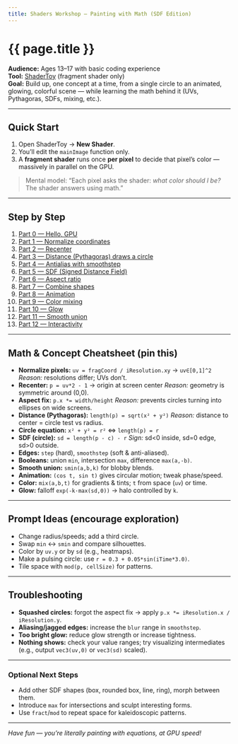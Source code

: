 ```yaml
---
title: Shaders Workshop — Painting with Math (SDF Edition)
---
```

# {{ page.title }}

**Audience:** Ages 13–17 with basic coding experience  
**Tool:** [ShaderToy](https://www.shadertoy.com) (fragment shader only)  
**Goal:** Build up, one concept at a time, from a single circle to an animated, glowing, colorful scene — while learning the math behind it (UVs, Pythagoras, SDFs, mixing, etc.).

---

## Quick Start

1. Open ShaderToy → **New Shader**.
2. You’ll edit the `mainImage` function only.
3. A **fragment shader** runs once **per pixel** to decide that pixel’s color — massively in parallel on the GPU.

> Mental model: “Each pixel asks the shader: *what color should I be?* The shader answers using math.”

---

## Step by Step

1. [Part 0 — Hello, GPU](part00_hello_gpu.md)
1. [Part 1 — Normalize coordinates](part01_normalize_coordinates.md)
1. [Part 2 — Recenter](part02_recenter.md)
1. [Part 3 — Distance (Pythagoras) draws a circle](part03_distance.md)
1. [Part 4 — Antialias with smoothstep](part04_antialias_smoothstep.md)
1. [Part 5 — SDF (Signed Distance Field)](part05_sdf.md)
1. [Part 6 — Aspect ratio](part06_aspect_ratio.md)
1. [Part 7 — Combine shapes](part07_combine_shapes.md)
1. [Part 8 — Animation](part08_animation.md)
1. [Part 9 — Color mixing](part09_color_mixing.md)
1. [Part 10 — Glow](part10_glow.md)
1. [Part 11 — Smooth union](part11_smooth_union.md)
1. [Part 12 — Interactivity](part12_interactivity.md)

---

## Math & Concept Cheatsheet (pin this)

* **Normalize pixels:** `uv = fragCoord / iResolution.xy` → `uv∈[0,1]^2`
  *Reason:* resolutions differ; UVs don’t.
* **Recenter:** `p = uv*2 - 1` → origin at screen center
  *Reason:* geometry is symmetric around (0,0).
* **Aspect fix:** `p.x *= width/height`
  *Reason:* prevents circles turning into ellipses on wide screens.
* **Distance (Pythagoras):** `length(p) = sqrt(x² + y²)`
  *Reason:* distance to center = circle test vs radius.
* **Circle equation:** `x² + y² = r²` ⇔ `length(p) = r`
* **SDF (circle):** `sd = length(p - c) - r`
  *Sign:* sd<0 inside, sd=0 edge, sd>0 outside.
* **Edges:** `step` (hard), `smoothstep` (soft & anti-aliased).
* **Booleans:** union `min`, intersection `max`, difference `max(a,-b)`.
* **Smooth union:** `smin(a,b,k)` for blobby blends.
* **Animation:** `(cos t, sin t)` gives circular motion; tweak phase/speed.
* **Color:** `mix(a,b,t)` for gradients & tints; `t` from space (`uv`) or time.
* **Glow:** falloff `exp(-k·max(sd,0))` → halo controlled by `k`.

---

## Prompt Ideas (encourage exploration)

* Change radius/speeds; add a third circle.
* Swap `min` ↔ `smin` and compare silhouettes.
* Color by `uv.y` or by `sd` (e.g., heatmaps).
* Make a pulsing circle: use `r = 0.3 + 0.05*sin(iTime*3.0)`.
* Tile space with `mod(p, cellSize)` for patterns.

---

## Troubleshooting

* **Squashed circles:** forgot the aspect fix → apply `p.x *= iResolution.x / iResolution.y`.
* **Aliasing/jagged edges:** increase the `blur` range in `smoothstep`.
* **Too bright glow:** reduce glow strength or increase tightness.
* **Nothing shows:** check your value ranges; try visualizing intermediates (e.g., output `vec3(uv,0)` or `vec3(sd)` scaled).

---

### Optional Next Steps

* Add other SDF shapes (box, rounded box, line, ring), morph between them.
* Introduce `max` for intersections and sculpt interesting forms.
* Use `fract`/`mod` to repeat space for kaleidoscopic patterns.

---

*Have fun — you’re literally painting with equations, at GPU speed!*

